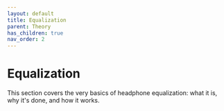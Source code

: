 ```yaml
---
layout: default
title: Equalization
parent: Theory
has_children: true
nav_order: 2
---
```


# Equalization

This section covers the very basics of headphone equalization: what it is, why it's done, and how it works.
